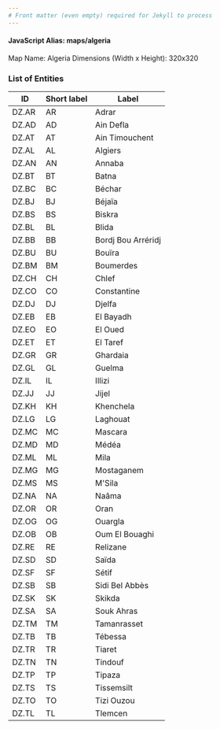 ```yaml
---
# Front matter (even empty) required for Jekyll to process
---
```


#### JavaScript Alias: maps/algeria

Map Name: Algeria
Dimensions (Width x Height): 320x320

### List of Entities

| ID    | Short label | Label              |
| ----- | ----------- | ------------------ |
| DZ.AR | AR          | Adrar              |
| DZ.AD | AD          | Ain Defla          |
| DZ.AT | AT          | Ain Timouchent     |
| DZ.AL | AL          | Algiers            |
| DZ.AN | AN          | Annaba             |
| DZ.BT | BT          | Batna              |
| DZ.BC | BC          | Béchar             |
| DZ.BJ | BJ          | Béjaïa             |
| DZ.BS | BS          | Biskra             |
| DZ.BL | BL          | Blida              |
| DZ.BB | BB          | Bordj Bou Arréridj |
| DZ.BU | BU          | Bouïra             |
| DZ.BM | BM          | Boumerdes          |
| DZ.CH | CH          | Chlef              |
| DZ.CO | CO          | Constantine        |
| DZ.DJ | DJ          | Djelfa             |
| DZ.EB | EB          | El Bayadh          |
| DZ.EO | EO          | El Oued            |
| DZ.ET | ET          | El Taref           |
| DZ.GR | GR          | Ghardaia           |
| DZ.GL | GL          | Guelma             |
| DZ.IL | IL          | Illizi             |
| DZ.JJ | JJ          | Jijel              |
| DZ.KH | KH          | Khenchela          |
| DZ.LG | LG          | Laghouat           |
| DZ.MC | MC          | Mascara            |
| DZ.MD | MD          | Médéa              |
| DZ.ML | ML          | Mila               |
| DZ.MG | MG          | Mostaganem         |
| DZ.MS | MS          | M'Sila             |
| DZ.NA | NA          | Naâma              |
| DZ.OR | OR          | Oran               |
| DZ.OG | OG          | Ouargla            |
| DZ.OB | OB          | Oum El Bouaghi     |
| DZ.RE | RE          | Relizane           |
| DZ.SD | SD          | Saïda              |
| DZ.SF | SF          | Sétif              |
| DZ.SB | SB          | Sidi Bel Abbès     |
| DZ.SK | SK          | Skikda             |
| DZ.SA | SA          | Souk Ahras         |
| DZ.TM | TM          | Tamanrasset        |
| DZ.TB | TB          | Tébessa            |
| DZ.TR | TR          | Tiaret             |
| DZ.TN | TN          | Tindouf            |
| DZ.TP | TP          | Tipaza             |
| DZ.TS | TS          | Tissemsilt         |
| DZ.TO | TO          | Tizi Ouzou         |
| DZ.TL | TL          | Tlemcen            |
